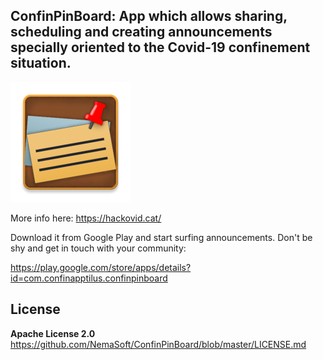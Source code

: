 ## ConfinPinBoard: App which allows sharing, scheduling and creating announcements specially oriented to the Covid-19 confinement situation.

![ConfinPinBoard logo](app/src/main/res/mipmap-xxxhdpi/ic_pin_board.png)

More info here: https://hackovid.cat/

Download it from Google Play and start surfing announcements. Don't be shy and get in touch with your community:

https://play.google.com/store/apps/details?id=com.confinapptilus.confinpinboard

## License
**Apache License 2.0**
https://github.com/NemaSoft/ConfinPinBoard/blob/master/LICENSE.md
